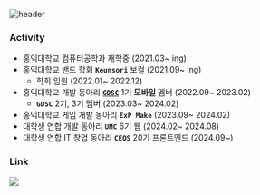 ![header](https://capsule-render.vercel.app/api?type=waving&&color=gradient&customColorList=8,6,4,1,30&height=200&section=header&text=Grow%20Together&fontSize=70)

### Activity

- 홍익대학교 컴퓨터공학과 재학중 (2021.03~ ing)
- 홍익대학교 밴드 학회 **`Keunsori`** 보컬 (2021.09~ ing)
    - 학회 임원 (2022.01~ 2022.12)
- 홍익대학교 개발 동아리 [**`GDSC`**](https://github.com/GDSC-Hongik) 1기 **모바일** 멤버 (2022.09~ 2023.02)
    - **`GDSC`** 2기, 3기 멤버 (2023.03~ 2024.02)
- 홍익대학교 게임 개발 동아리 **`ExP Make`** (2023.09~ 2024.02)
- 대학생 연합 개발 동아리 **`UMC`** 6기 웹 (2024.02~ 2024.08)
- 대학생 연합 IT 창업 동아리 **`CEOS`** 20기 프론트엔드 (2024.09~)

### Link

<a href="https://velog.io/@gabujwb" target="_blank"><img src="https://img.shields.io/badge/Velog-20C997?style=flat&logo=velog&logoColor=ffffff"/></a>
